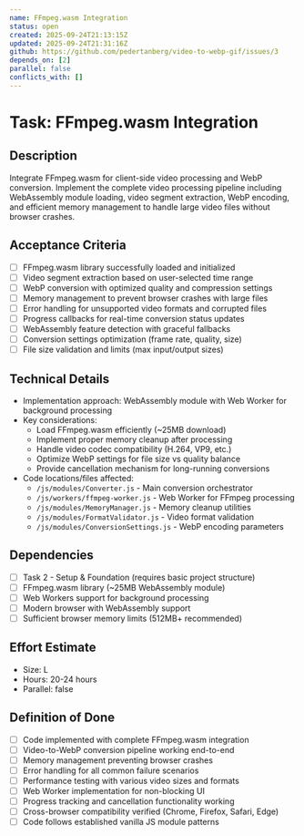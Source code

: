 ```yaml
---
name: FFmpeg.wasm Integration
status: open
created: 2025-09-24T21:13:15Z
updated: 2025-09-24T21:31:16Z
github: https://github.com/pedertanberg/video-to-webp-gif/issues/3
depends_on: [2]
parallel: false
conflicts_with: []
---
```


# Task: FFmpeg.wasm Integration

## Description
Integrate FFmpeg.wasm for client-side video processing and WebP conversion. Implement the complete video processing pipeline including WebAssembly module loading, video segment extraction, WebP encoding, and efficient memory management to handle large video files without browser crashes.

## Acceptance Criteria
- [ ] FFmpeg.wasm library successfully loaded and initialized
- [ ] Video segment extraction based on user-selected time range
- [ ] WebP conversion with optimized quality and compression settings
- [ ] Memory management to prevent browser crashes with large files
- [ ] Error handling for unsupported video formats and corrupted files
- [ ] Progress callbacks for real-time conversion status updates
- [ ] WebAssembly feature detection with graceful fallbacks
- [ ] Conversion settings optimization (frame rate, quality, size)
- [ ] File size validation and limits (max input/output sizes)

## Technical Details
- Implementation approach: WebAssembly module with Web Worker for background processing
- Key considerations:
  - Load FFmpeg.wasm efficiently (~25MB download)
  - Implement proper memory cleanup after processing
  - Handle video codec compatibility (H.264, VP9, etc.)
  - Optimize WebP settings for file size vs quality balance
  - Provide cancellation mechanism for long-running conversions
- Code locations/files affected:
  - `/js/modules/Converter.js` - Main conversion orchestrator
  - `/js/workers/ffmpeg-worker.js` - Web Worker for FFmpeg processing
  - `/js/modules/MemoryManager.js` - Memory cleanup utilities
  - `/js/modules/FormatValidator.js` - Video format validation
  - `/js/modules/ConversionSettings.js` - WebP encoding parameters

## Dependencies
- [ ] Task 2 - Setup & Foundation (requires basic project structure)
- [ ] FFmpeg.wasm library (~25MB WebAssembly module)
- [ ] Web Workers support for background processing
- [ ] Modern browser with WebAssembly support
- [ ] Sufficient browser memory limits (512MB+ recommended)

## Effort Estimate
- Size: L
- Hours: 20-24 hours
- Parallel: false

## Definition of Done
- [ ] Code implemented with complete FFmpeg.wasm integration
- [ ] Video-to-WebP conversion pipeline working end-to-end
- [ ] Memory management preventing browser crashes
- [ ] Error handling for all common failure scenarios
- [ ] Performance testing with various video sizes and formats
- [ ] Web Worker implementation for non-blocking UI
- [ ] Progress tracking and cancellation functionality working
- [ ] Cross-browser compatibility verified (Chrome, Firefox, Safari, Edge)
- [ ] Code follows established vanilla JS module patterns
